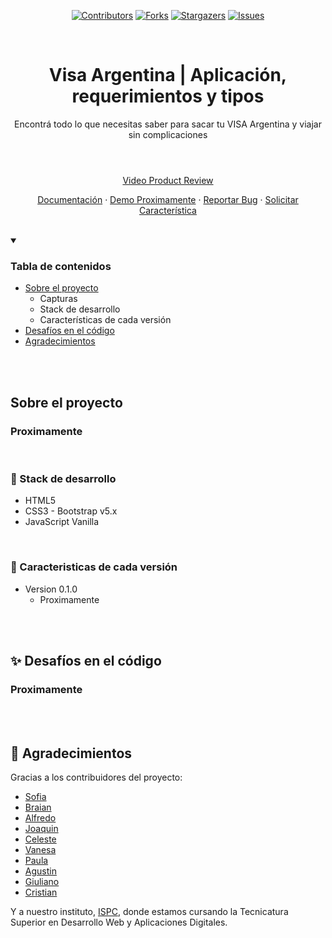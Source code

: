 <!-- Badges -->
<section align="center">

  [![Contributors][contributors-shield]][contributors-url]
  [![Forks][forks-shield]][forks-url]
  [![Stargazers][stars-shield]][stars-url]
  [![Issues][issues-shield]][issues-url]

</section>

<br />

<header align="center">
  
  <h1 align="center">Visa Argentina | Aplicación, requerimientos y tipos</h1>
  
  <p align="center">Encontrá todo lo que necesitas saber para sacar tu VISA Argentina y viajar sin complicaciones</p>
 
</header>

<section align="center">
  
  [Video Product Review](https://drive.google.com/file/d/1i1HSIikKJNTaaOgpgSX7R4FfcM3wQl_2/view?usp=sharing)

  [Documentación](https://github.com/sofgln/Proyecto-2docuatri-ISPC)
  ·
  [Demo Proximamente](#)
  ·
  [Reportar Bug](https://github.com/sofgln/Proyecto-2docuatri-ISPC/issues)
  ·
  [Solicitar Característica](https://github.com/sofgln/Proyecto-2docuatri-ISPCissues)
  
</section>

<br />

<!-- TABLE OF CONTENTS -->
<details open>
  <summary><h3>Tabla de contenidos</h3></summary>
  <ul>
    <li>
      <a href="#about-the-project">Sobre el proyecto</a>
      <ul>
        <li>Capturas</li>
        <li>Stack de desarrollo</li>
        <li>Características de cada versión</li>
      </ul>
    </li>
    <li><a href="#usage">Desafíos en el código</a></li>
    <li><a href="#acknowledgments">Agradecimientos</a></li>
  </ul>
</details>

<br />
<br />
  
<section id="about-the-project">
  <h2>Sobre el proyecto</h2>

<article>

  <h3>Proximamente</h3>

  

</article>
  
<br />
  
<article>
  
  <h3>👾 Stack de desarrollo</h3>
  
  - HTML5
  - CSS3 - Bootstrap v5.x
  - JavaScript Vanilla
  
  
</article>
  
<br />

<article>
  
  <h3>🎯 Caracteristicas de cada versión</h3>

  - Version 0.1.0
    - Proximamente
  
</article>
</section>

<br />
<br />

<section id="usage">
  <h2>✨ Desafíos en el código</h2>

<article>

  <h3>Proximamente </h3>

</article>
  
</section>

<br />
<br />

<section id="acknowledgments">
  <h2>💎 Agradecimientos</h2>
  
  Gracias a los contribuidores del proyecto:
  
  - [Sofia](https://github.com/sofgln)
  - [Braian](https://github.com/BraianTroncoso)
  - [Alfredo](https://github.com/fornary)
  - [Joaquin](https://github.com/JoacoMurga)
  - [Celeste](https://github.com/celesteeg)
  - [Vanesa](https://github.com/Vane089)
  - [Paula](https://github.com/paugomez88)
  - [Agustin](https://github.com/AgusEma)
  - [Giuliano](https://github.com/BGiuliano)
  - [Cristian](https://github.com/Cristian-Sosa)


  Y a nuestro instituto, [ISPC](https://www.ispc.edu.ar/), donde estamos cursando la Tecnicatura Superior en Desarrollo Web y Aplicaciones Digitales.
  
</section>

  
<!-- MARKDOWN LINKS & IMAGES -->
<!-- https://www.markdownguide.org/basic-syntax/#reference-style-links -->
[contributors-shield]: https://img.shields.io/github/contributors/sofgln/Proyecto-2docuatri-ISPC.svg?style=for-the-badge
[contributors-url]: https://github.com/sofgln/Proyecto-2docuatri-ISPC/graphs/contributors
  
[forks-shield]: https://img.shields.io/github/forks/sofgln/Proyecto-2docuatri-ISPC.svg?style=for-the-badge
[forks-url]: https://github.com/sofgln/Proyecto-2docuatri-ISPC/network/members

[stars-shield]: https://img.shields.io/github/stars/sofgln/Proyecto-2docuatri-ISPC.svg?style=for-the-badge
[stars-url]: https://github.com/sofgln/Proyecto-2docuatri-ISPC/stargazers

[issues-shield]: https://img.shields.io/github/issues/sofgln/Proyecto-2docuatri-ISPC.svg?style=for-the-badge
[issues-url]: https://github.com/sofgln/Proyecto-2docuatri-ISPC/issues
